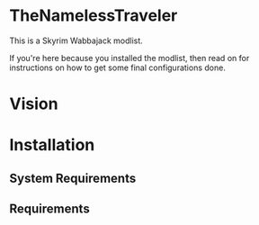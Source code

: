 # TheNamelessTraveler
This is a Skyrim Wabbajack modlist.

If you're here because you installed the modlist, then read on for instructions on how to get some final configurations done.

# Vision

# Installation

## System Requirements

## Requirements
